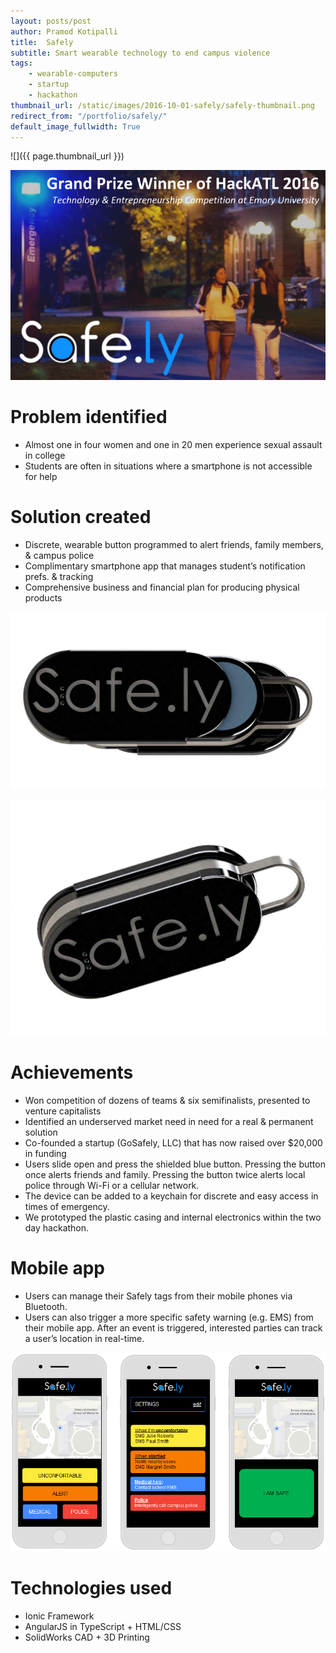 ```yaml
---
layout: posts/post
author: Pramod Kotipalli
title:  Safely
subtitle: Smart wearable technology to end campus violence
tags:
    - wearable-computers
    - startup
    - hackathon
thumbnail_url: /static/images/2016-10-01-safely/safely-thumbnail.png
redirect_from: "/portfolio/safely/"
default_image_fullwidth: True
---
```


![]({{ page.thumbnail_url }})

![](/static/images/2016-10-01-safely/safely-header.png)

# Problem identified

- Almost one in four women and one in 20 men experience sexual assault in college
- Students are often in situations where a smartphone is not accessible for help

# Solution created

- Discrete, wearable button programmed to alert friends, family members, & campus police
- Complimentary smartphone app that manages student’s notification prefs. & tracking
- Comprehensive business and financial plan for producing physical products

![](/static/images/2016-10-01-safely/safely-button-a.png)

![](/static/images/2016-10-01-safely/safely-button-b.png)

# Achievements

- Won competition of dozens of teams & six semifinalists, presented to venture capitalists
- Identified an underserved market need in need for a real & permanent solution
- Co-founded a startup (GoSafely, LLC) that has now raised over $20,000 in funding
- Users slide open and press the shielded blue button. Pressing the button once alerts friends and family. Pressing the button twice alerts local police through Wi-Fi or a cellular network.
- The device can be added to a keychain for discrete and easy access in times of emergency.
- We prototyped the plastic casing and internal electronics within the two day hackathon.

# Mobile app

- Users can manage their Safely tags from their mobile phones via Bluetooth.
- Users can also trigger a more specific safety warning (e.g. EMS) from their mobile app. After an event is triggered, interested parties can track a user’s location in real-time.

![](/static/images/2016-10-01-safely/safely-screenshots.png)

# Technologies used

- Ionic Framework
- AngularJS in TypeScript + HTML/CSS
- SolidWorks CAD + 3D Printing
